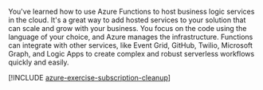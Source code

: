 You've learned how to use Azure Functions to host business logic services in the cloud. It's a great way to add hosted services to your solution that can scale and grow with your business. You focus on the code using the language of your choice, and Azure manages the infrastructure. Functions can integrate with other services, like Event Grid, GitHub, Twilio, Microsoft Graph, and Logic Apps to create complex and robust serverless workflows quickly and easily.

[!INCLUDE [azure-exercise-subscription-cleanup](../../../includes/azure-exercise-subscription-cleanup.md)]